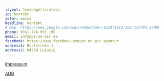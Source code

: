 ```yaml
---
layout: homepage/location
id: kontakt
color: weiss
headline: Kontakt
# map: https://www.google.com/maps/embed?pb=!1m18!1m12!1m3!1d2493.2400085515346!2d12.338510051650331!3d51.32510517950532!2m3!1f0!2f0!3f0!3m2!1i1024!2i768!4f13.1!3m3!1m2!1s0x47a6f77660d42175%3A0x4f54f5b153a701f7!2sHolbeinstra%C3%9Fe+29%2C+04229+Leipzig%2C+Germany!5e0!3m2!1sen!2sau!4v1543113166013
phone: 0341 424 953 195
email: info@pr-on-air.de
facebook: https://www.facebook.com/pr.on.air.agentur
address1: Ruststraße 1
address2: 04229 Leipzig
---
```


[Impressum](/impressum)

[AGB](/agb)
